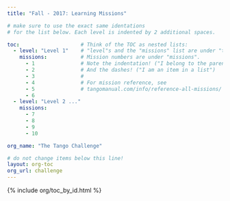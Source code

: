 ```yaml
---
title: "Fall - 2017: Learning Missions"

# make sure to use the exact same identations
# for the list below. Each level is indented by 2 additional spaces.

toc:                    # Think of the TOC as nested lists:
  - level: "Level 1"    # "level"s and the "missions" list are under "toc"
    missions:           # Mission numbers are under "missions".
      - 1               # Note the indentation! ("I belong to the parent above")
      - 2               # And the dashes! ("I am an item in a list")
      - 3               # 
      - 4               # For mission reference, see
      - 5               # tangomanual.com/info/reference-all-missions/
      - 6
  - level: "Level 2 ..."
    missions:
      - 7
      - 8
      - 9
      - 10

org_name: "The Tango Challenge"

# do not change items below this line!
layout: org-toc
org_url: challenge
---
```


{% include org/toc_by_id.html %}
